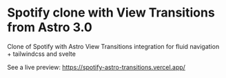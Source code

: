 # Spotify clone with View Transitions from Astro 3.0

Clone of Spotify with Astro View Transitions integration for fluid navigation + tailwindcss and svelte

See a live preview: https://spotify-astro-transitions.vercel.app/
